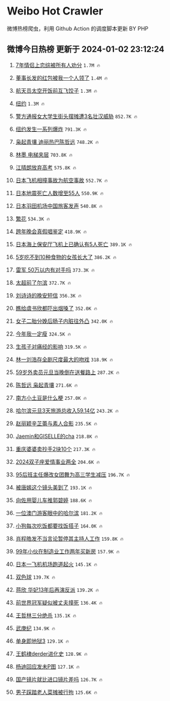 # Weibo Hot Crawler 



微博热榜爬虫，利用 Github Action 的调度脚本更新 BY PHP 


## 微博今日热榜 更新于 2024-01-02 23:12:24 
1. [7年情侣上恋综被所有人劝分](https://s.weibo.com/weibo?q=7%E5%B9%B4%E6%83%85%E4%BE%A3%E4%B8%8A%E6%81%8B%E7%BB%BC%E8%A2%AB%E6%89%80%E6%9C%89%E4%BA%BA%E5%8A%9D%E5%88%86&t=31&band_rank=1&Refer=top) `1.7M 🔥` 

1. [董事长发的红包被我一个人领了](https://s.weibo.com/weibo?q=%E8%91%A3%E4%BA%8B%E9%95%BF%E5%8F%91%E7%9A%84%E7%BA%A2%E5%8C%85%E8%A2%AB%E6%88%91%E4%B8%80%E4%B8%AA%E4%BA%BA%E9%A2%86%E4%BA%86&t=31&band_rank=2&Refer=top) `1.4M 🔥` 

1. [航天员太空开饭前互飞饺子](https://s.weibo.com/weibo?q=%23%E8%88%AA%E5%A4%A9%E5%91%98%E5%A4%AA%E7%A9%BA%E5%BC%80%E9%A5%AD%E5%89%8D%E4%BA%92%E9%A3%9E%E9%A5%BA%E5%AD%90%23&t=31&band_rank=3&Refer=top) `1.3M 🔥` 

1. [纽约](https://s.weibo.com/weibo?q=%E7%BA%BD%E7%BA%A6&t=31&band_rank=4&Refer=top) `1.3M 🔥` 

1. [警方通报女大学生街头摆摊遭3名壮汉威胁](https://s.weibo.com/weibo?q=%23%E8%AD%A6%E6%96%B9%E9%80%9A%E6%8A%A5%E5%A5%B3%E5%A4%A7%E5%AD%A6%E7%94%9F%E8%A1%97%E5%A4%B4%E6%91%86%E6%91%8A%E9%81%AD3%E5%90%8D%E5%A3%AE%E6%B1%89%E5%A8%81%E8%83%81%23&t=31&band_rank=5&Refer=top) `852.7K 🔥` 

1. [纽约发生一系列爆炸](https://s.weibo.com/weibo?q=%23%E7%BA%BD%E7%BA%A6%E5%8F%91%E7%94%9F%E4%B8%80%E7%B3%BB%E5%88%97%E7%88%86%E7%82%B8%23&t=31&band_rank=6&Refer=top) `791.3K 🔥` 

1. [枭起青壤 迪丽热巴陈哲远](https://s.weibo.com/weibo?q=%E6%9E%AD%E8%B5%B7%E9%9D%92%E5%A3%A4%20%E8%BF%AA%E4%B8%BD%E7%83%AD%E5%B7%B4%E9%99%88%E5%93%B2%E8%BF%9C&t=31&band_rank=7&Refer=top) `748.2K 🔥` 

1. [林墨 电梯夹层](https://s.weibo.com/weibo?q=%E6%9E%97%E5%A2%A8%20%E7%94%B5%E6%A2%AF%E5%A4%B9%E5%B1%82&t=31&band_rank=8&Refer=top) `703.8K 🔥` 

1. [江晴朗放弃高考](https://s.weibo.com/weibo?q=%23%E6%B1%9F%E6%99%B4%E6%9C%97%E6%94%BE%E5%BC%83%E9%AB%98%E8%80%83%23&t=31&band_rank=9&Refer=top) `575.8K 🔥` 

1. [日本飞机相撞事故为航空事故](https://s.weibo.com/weibo?q=%23%E6%97%A5%E6%9C%AC%E9%A3%9E%E6%9C%BA%E7%9B%B8%E6%92%9E%E4%BA%8B%E6%95%85%E4%B8%BA%E8%88%AA%E7%A9%BA%E4%BA%8B%E6%95%85%23&t=31&band_rank=10&Refer=top) `552.7K 🔥` 

1. [日本地震死亡人数增至55人](https://s.weibo.com/weibo?q=%23%E6%97%A5%E6%9C%AC%E5%9C%B0%E9%9C%87%E6%AD%BB%E4%BA%A1%E4%BA%BA%E6%95%B0%E5%A2%9E%E8%87%B355%E4%BA%BA%23&t=31&band_rank=11&Refer=top) `550.9K 🔥` 

1. [日本羽田机场中国旅客发声](https://s.weibo.com/weibo?q=%23%E6%97%A5%E6%9C%AC%E7%BE%BD%E7%94%B0%E6%9C%BA%E5%9C%BA%E4%B8%AD%E5%9B%BD%E6%97%85%E5%AE%A2%E5%8F%91%E5%A3%B0%23&t=31&band_rank=12&Refer=top) `540.8K 🔥` 

1. [繁花](https://s.weibo.com/weibo?q=%E7%B9%81%E8%8A%B1&t=31&band_rank=13&Refer=top) `534.3K 🔥` 

1. [跨年晚会真假唱鉴定](https://s.weibo.com/weibo?q=%23%E8%B7%A8%E5%B9%B4%E6%99%9A%E4%BC%9A%E7%9C%9F%E5%81%87%E5%94%B1%E9%89%B4%E5%AE%9A%23&t=31&band_rank=14&Refer=top) `418.9K 🔥` 

1. [日本海上保安厅飞机上已确认有5人死亡](https://s.weibo.com/weibo?q=%23%E6%97%A5%E6%9C%AC%E6%B5%B7%E4%B8%8A%E4%BF%9D%E5%AE%89%E5%8E%85%E9%A3%9E%E6%9C%BA%E4%B8%8A%E5%B7%B2%E7%A1%AE%E8%AE%A4%E6%9C%895%E4%BA%BA%E6%AD%BB%E4%BA%A1%23&t=31&band_rank=15&Refer=top) `389.1K 🔥` 

1. [5岁吃不到10种食物的女孩长大了](https://s.weibo.com/weibo?q=%235%E5%B2%81%E5%90%83%E4%B8%8D%E5%88%B010%E7%A7%8D%E9%A3%9F%E7%89%A9%E7%9A%84%E5%A5%B3%E5%AD%A9%E9%95%BF%E5%A4%A7%E4%BA%86%23&t=31&band_rank=16&Refer=top) `386.2K 🔥` 

1. [雷军 50万以内有对手吗](https://s.weibo.com/weibo?q=%E9%9B%B7%E5%86%9B%2050%E4%B8%87%E4%BB%A5%E5%86%85%E6%9C%89%E5%AF%B9%E6%89%8B%E5%90%97&t=31&band_rank=17&Refer=top) `373.3K 🔥` 

1. [太超前了尔滨](https://s.weibo.com/weibo?q=%E5%A4%AA%E8%B6%85%E5%89%8D%E4%BA%86%E5%B0%94%E6%BB%A8&t=31&band_rank=18&Refer=top) `372.7K 🔥` 

1. [刘诗诗的晚安短信](https://s.weibo.com/weibo?q=%E5%88%98%E8%AF%97%E8%AF%97%E7%9A%84%E6%99%9A%E5%AE%89%E7%9F%AD%E4%BF%A1&t=31&band_rank=19&Refer=top) `356.3K 🔥` 

1. [瞧给虞书欣都吓出烟嗓了](https://s.weibo.com/weibo?q=%E7%9E%A7%E7%BB%99%E8%99%9E%E4%B9%A6%E6%AC%A3%E9%83%BD%E5%90%93%E5%87%BA%E7%83%9F%E5%97%93%E4%BA%86&t=31&band_rank=20&Refer=top) `352.0K 🔥` 

1. [女子二胎分娩后肠子内脏往外凸](https://s.weibo.com/weibo?q=%23%E5%A5%B3%E5%AD%90%E4%BA%8C%E8%83%8E%E5%88%86%E5%A8%A9%E5%90%8E%E8%82%A0%E5%AD%90%E5%86%85%E8%84%8F%E5%BE%80%E5%A4%96%E5%87%B8%23&t=31&band_rank=21&Refer=top) `342.0K 🔥` 

1. [今年我一定瘦](https://s.weibo.com/weibo?q=%E4%BB%8A%E5%B9%B4%E6%88%91%E4%B8%80%E5%AE%9A%E7%98%A6&t=31&band_rank=22&Refer=top) `324.5K 🔥` 

1. [生孩子对痛经的影响](https://s.weibo.com/weibo?q=%23%E7%94%9F%E5%AD%A9%E5%AD%90%E5%AF%B9%E7%97%9B%E7%BB%8F%E7%9A%84%E5%BD%B1%E5%93%8D%23&t=31&band_rank=23&Refer=top) `319.5K 🔥` 

1. [林一刘浩存全剧尺度最大的吻戏](https://s.weibo.com/weibo?q=%23%E6%9E%97%E4%B8%80%E5%88%98%E6%B5%A9%E5%AD%98%E5%85%A8%E5%89%A7%E5%B0%BA%E5%BA%A6%E6%9C%80%E5%A4%A7%E7%9A%84%E5%90%BB%E6%88%8F%23&t=31&band_rank=24&Refer=top) `318.9K 🔥` 

1. [59岁外卖员元旦当晚倒在送餐路上](https://s.weibo.com/weibo?q=%2359%E5%B2%81%E5%A4%96%E5%8D%96%E5%91%98%E5%85%83%E6%97%A6%E5%BD%93%E6%99%9A%E5%80%92%E5%9C%A8%E9%80%81%E9%A4%90%E8%B7%AF%E4%B8%8A%23&t=31&band_rank=25&Refer=top) `287.2K 🔥` 

1. [陈哲远 枭起青壤](https://s.weibo.com/weibo?q=%E9%99%88%E5%93%B2%E8%BF%9C%20%E6%9E%AD%E8%B5%B7%E9%9D%92%E5%A3%A4&t=31&band_rank=26&Refer=top) `271.6K 🔥` 

1. [南方小土豆是什么梗](https://s.weibo.com/weibo?q=%E5%8D%97%E6%96%B9%E5%B0%8F%E5%9C%9F%E8%B1%86%E6%98%AF%E4%BB%80%E4%B9%88%E6%A2%97&t=31&band_rank=27&Refer=top) `257.0K 🔥` 

1. [哈尔滨元旦3天旅游总收入59.14亿](https://s.weibo.com/weibo?q=%23%E5%93%88%E5%B0%94%E6%BB%A8%E5%85%83%E6%97%A63%E5%A4%A9%E6%97%85%E6%B8%B8%E6%80%BB%E6%94%B6%E5%85%A559.14%E4%BA%BF%23&t=31&band_rank=28&Refer=top) `243.2K 🔥` 

1. [赵丽颖辛芷蕾与素人合影](https://s.weibo.com/weibo?q=%23%E8%B5%B5%E4%B8%BD%E9%A2%96%E8%BE%9B%E8%8A%B7%E8%95%BE%E4%B8%8E%E7%B4%A0%E4%BA%BA%E5%90%88%E5%BD%B1%23&t=31&band_rank=29&Refer=top) `235.5K 🔥` 

1. [Jaemin和GISELLE的cha](https://s.weibo.com/weibo?q=Jaemin%E5%92%8CGISELLE%E7%9A%84cha&t=31&band_rank=30&Refer=top) `218.8K 🔥` 

1. [重庆婆婆卖抄手2块10个](https://s.weibo.com/weibo?q=%23%E9%87%8D%E5%BA%86%E5%A9%86%E5%A9%86%E5%8D%96%E6%8A%84%E6%89%8B2%E5%9D%9710%E4%B8%AA%23&t=31&band_rank=31&Refer=top) `217.3K 🔥` 

1. [2024双子座爱情事业两全](https://s.weibo.com/weibo?q=2024%E5%8F%8C%E5%AD%90%E5%BA%A7%E7%88%B1%E6%83%85%E4%BA%8B%E4%B8%9A%E4%B8%A4%E5%85%A8&t=31&band_rank=32&Refer=top) `204.6K 🔥` 

1. [95后班主任爆改女团舞为高三学生减压](https://s.weibo.com/weibo?q=%2395%E5%90%8E%E7%8F%AD%E4%B8%BB%E4%BB%BB%E7%88%86%E6%94%B9%E5%A5%B3%E5%9B%A2%E8%88%9E%E4%B8%BA%E9%AB%98%E4%B8%89%E5%AD%A6%E7%94%9F%E5%87%8F%E5%8E%8B%23&t=31&band_rank=33&Refer=top) `196.7K 🔥` 

1. [被唐嫣这个镜头美到了](https://s.weibo.com/weibo?q=%23%E8%A2%AB%E5%94%90%E5%AB%A3%E8%BF%99%E4%B8%AA%E9%95%9C%E5%A4%B4%E7%BE%8E%E5%88%B0%E4%BA%86%23&t=31&band_rank=34&Refer=top) `193.1K 🔥` 

1. [向佐用婴儿车推郭碧婷](https://s.weibo.com/weibo?q=%23%E5%90%91%E4%BD%90%E7%94%A8%E5%A9%B4%E5%84%BF%E8%BD%A6%E6%8E%A8%E9%83%AD%E7%A2%A7%E5%A9%B7%23&t=31&band_rank=35&Refer=top) `188.6K 🔥` 

1. [一位澳门游客眼中的哈尔滨](https://s.weibo.com/weibo?q=%23%E4%B8%80%E4%BD%8D%E6%BE%B3%E9%97%A8%E6%B8%B8%E5%AE%A2%E7%9C%BC%E4%B8%AD%E7%9A%84%E5%93%88%E5%B0%94%E6%BB%A8%23&t=31&band_rank=36&Refer=top) `181.2K 🔥` 

1. [小狗每次吃饭都要找饭搭子](https://s.weibo.com/weibo?q=%E5%B0%8F%E7%8B%97%E6%AF%8F%E6%AC%A1%E5%90%83%E9%A5%AD%E9%83%BD%E8%A6%81%E6%89%BE%E9%A5%AD%E6%90%AD%E5%AD%90&t=31&band_rank=37&Refer=top) `164.0K 🔥` 

1. [肖程皓发不当言论暂停其主持人工作](https://s.weibo.com/weibo?q=%23%E8%82%96%E7%A8%8B%E7%9A%93%E5%8F%91%E4%B8%8D%E5%BD%93%E8%A8%80%E8%AE%BA%E6%9A%82%E5%81%9C%E5%85%B6%E4%B8%BB%E6%8C%81%E4%BA%BA%E5%B7%A5%E4%BD%9C%23&t=31&band_rank=38&Refer=top) `159.8K 🔥` 

1. [99年小伙在制造业工作两年买新房](https://s.weibo.com/weibo?q=%2399%E5%B9%B4%E5%B0%8F%E4%BC%99%E5%9C%A8%E5%88%B6%E9%80%A0%E4%B8%9A%E5%B7%A5%E4%BD%9C%E4%B8%A4%E5%B9%B4%E4%B9%B0%E6%96%B0%E6%88%BF%23&t=31&band_rank=39&Refer=top) `157.9K 🔥` 

1. [日本一飞机机场跑道起火](https://s.weibo.com/weibo?q=%23%E6%97%A5%E6%9C%AC%E4%B8%80%E9%A3%9E%E6%9C%BA%E6%9C%BA%E5%9C%BA%E8%B7%91%E9%81%93%E8%B5%B7%E7%81%AB%23&t=31&band_rank=40&Refer=top) `145.1K 🔥` 

1. [双色球](https://s.weibo.com/weibo?q=%E5%8F%8C%E8%89%B2%E7%90%83&t=31&band_rank=41&Refer=top) `139.7K 🔥` 

1. [蒋欣 华妃13年后再演反派](https://s.weibo.com/weibo?q=%E8%92%8B%E6%AC%A3%20%E5%8D%8E%E5%A6%8313%E5%B9%B4%E5%90%8E%E5%86%8D%E6%BC%94%E5%8F%8D%E6%B4%BE&t=31&band_rank=42&Refer=top) `139.2K 🔥` 

1. [前世界冠军疑似被丈夫撞死](https://s.weibo.com/weibo?q=%23%E5%89%8D%E4%B8%96%E7%95%8C%E5%86%A0%E5%86%9B%E7%96%91%E4%BC%BC%E8%A2%AB%E4%B8%88%E5%A4%AB%E6%92%9E%E6%AD%BB%23&t=31&band_rank=43&Refer=top) `136.4K 🔥` 

1. [王哲林三分绝杀](https://s.weibo.com/weibo?q=%23%E7%8E%8B%E5%93%B2%E6%9E%97%E4%B8%89%E5%88%86%E7%BB%9D%E6%9D%80%23&t=31&band_rank=44&Refer=top) `135.1K 🔥` 

1. [武庚纪](https://s.weibo.com/weibo?q=%E6%AD%A6%E5%BA%9A%E7%BA%AA&t=31&band_rank=45&Refer=top) `134.9K 🔥` 

1. [单身即地狱3](https://s.weibo.com/weibo?q=%23%E5%8D%95%E8%BA%AB%E5%8D%B3%E5%9C%B0%E7%8B%B13%23&t=31&band_rank=46&Refer=top) `129.1K 🔥` 

1. [王鹤棣derder进化史](https://s.weibo.com/weibo?q=%E7%8E%8B%E9%B9%A4%E6%A3%A3derder%E8%BF%9B%E5%8C%96%E5%8F%B2&t=31&band_rank=47&Refer=top) `128.9K 🔥` 

1. [杨迪回应发未P图](https://s.weibo.com/weibo?q=%23%E6%9D%A8%E8%BF%AA%E5%9B%9E%E5%BA%94%E5%8F%91%E6%9C%AAP%E5%9B%BE%23&t=31&band_rank=48&Refer=top) `127.1K 🔥` 

1. [国产镜片就比进口镜片差吗](https://s.weibo.com/weibo?q=%23%E5%9B%BD%E4%BA%A7%E9%95%9C%E7%89%87%E5%B0%B1%E6%AF%94%E8%BF%9B%E5%8F%A3%E9%95%9C%E7%89%87%E5%B7%AE%E5%90%97%23&t=31&band_rank=49&Refer=top) `126.7K 🔥` 

1. [男子踩踏老人菜摊被行拘](https://s.weibo.com/weibo?q=%23%E7%94%B7%E5%AD%90%E8%B8%A9%E8%B8%8F%E8%80%81%E4%BA%BA%E8%8F%9C%E6%91%8A%E8%A2%AB%E8%A1%8C%E6%8B%98%23&t=31&band_rank=50&Refer=top) `125.6K 🔥` 

